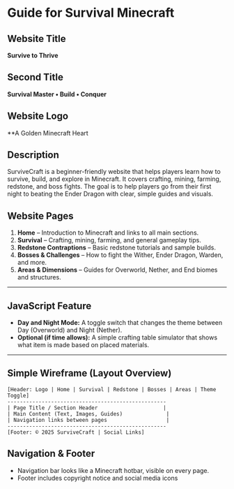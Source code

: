 # Guide for Survival Minecraft

## Website Title

**Survive to Thrive**

## Second Title

**Survival Master • Build • Conquer**

## Website Logo

**A Golden Minecraft Heart 

## Description

SurviveCraft is a beginner-friendly website that helps players learn how to survive, build, and explore in Minecraft. It covers crafting, mining, farming, redstone, and boss fights. The goal is to help players go from their first night to beating the Ender Dragon with clear, simple guides and visuals.

## Website Pages

1. **Home** – Introduction to Minecraft and links to all main sections.
2. **Survival** – Crafting, mining, farming, and general gameplay tips.
3. **Redstone Contraptions** – Basic redstone tutorials and sample builds.
4. **Bosses & Challenges** – How to fight the Wither, Ender Dragon, Warden, and more.
5. **Areas & Dimensions** – Guides for Overworld, Nether, and End biomes and structures.

---

## JavaScript Feature

* **Day and Night Mode:** A toggle switch that changes the theme between Day (Overworld) and Night (Nether).
* **Optional (if time allows):** A simple crafting table simulator that shows what item is made based on placed materials.

---

## Simple Wireframe (Layout Overview)

```
[Header: Logo | Home | Survival | Redstone | Bosses | Areas | Theme Toggle]
---------------------------------------------------
| Page Title / Section Header                     |
| Main Content (Text, Images, Guides)              |
| Navigation links between pages                   |
---------------------------------------------------
[Footer: © 2025 SurviveCraft | Social Links]
```

## Navigation & Footer

* Navigation bar looks like a Minecraft hotbar, visible on every page.
* Footer includes copyright notice and social media icons
